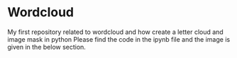 # Wordcloud
My first repository related to wordcloud and how create a letter cloud and image mask in python
Please find the code in the ipynb file and the image is given in the below section.
